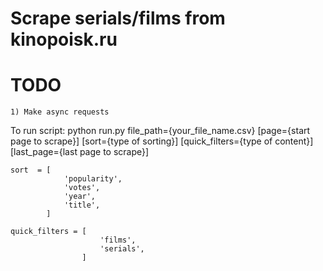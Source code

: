 # Scrape serials/films from kinopoisk.ru
# TODO
    1) Make async requests

To run script:
    python run.py 
        file_path={your_file_name.csv} 
        [page={start page to scrape}]
        [sort={type of sorting}]
        [quick_filters={type of content}]
        [last_page={last page to scrape}]

    sort  = [
                'popularity',
                'votes',
                'year',
                'title',
            ]

    quick_filters = [
                        'films', 
                        'serials',
                    ]
